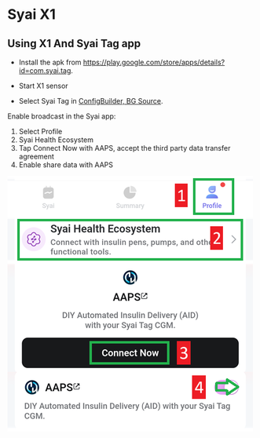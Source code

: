 # Syai X1


## Using X1 And Syai Tag app

-   Install the apk from <https://play.google.com/store/apps/details?id=com.syai.tag>. 

-   Start X1 sensor

- Select Syai Tag in [ConfigBuilder, BG Source](#Config-Builder-bg-source).

Enable broadcast in the Syai app:

1. Select Profile
2. Syai Health Ecosystem
3. Tap Connect Now with AAPS, accept the third party data transfer agreement
4. Enable share data with AAPS

![Syai](../images/Syai.png)
